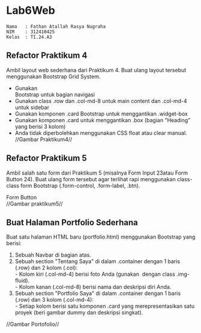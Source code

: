 # Lab6Web
```
Nama   : Fathan Atallah Rasya Nugraha
NIM    : 312410425
Kelas  : TI.24.A3
```

## Refactor Praktikum 4
Ambil layout web sederhana dari Praktikum 4. Buat ulang layout tersebut menggunakan
Bootstrap Grid System.
  - Gunakan <nav> Bootstrap untuk bagian navigasi
  - Gunakan class .row dan .col-md-8 untuk main content dan .col-md-4 untuk sidebar
  - Gunakan komponen .card Bootstrap untuk menggantikan .widget-box
  - Gunakan komponen .card untuk menggantikan .box (bagian "Heading" yang berisi 3 kolom)
  - Anda tidak diperbolehkan menggunakan CSS float atau clear manual.<br>
//Gambar Praktikum4//


## Refactor Praktikum 5
Ambil salah satu form dari Praktikum 5 (misalnya Form Input 23atau Form Button 24).
Buat ulang form tersebut agar terlihat rapi menggunakan class-class form Bootstrap (.form-control, .form-label, .btn).

Form Button<br>
//Gambar praktikum5//

## Buat Halaman Portfolio Sederhana
Buat satu halaman HTML baru (portfolio.html) menggunakan Bootstrap yang berisi:
  1. Sebuah Navbar di bagian atas.
  2. Sebuah section "Tentang Saya" di dalam .container dengan 1 baris (.row) dan 2 kolom (.col):<br>
    - Kolom kiri (.col-md-4) berisi foto Anda (gunakan <img> dengan class .img-fluid).<br>
    - Kolom kanan (.col-md-8) berisi nama dan deskripsi diri Anda.
  3. Sebuah section "Portfolio Saya" di dalam .container dengan 1 baris (.row) dan 3 kolom (.col-md-4):<br>
    - Setiap kolom berisi satu komponen .card yang merepresentasikan satu proyek (beri gambar dummy dan deskripsi singkat).

  //Gambar Portofolio//
